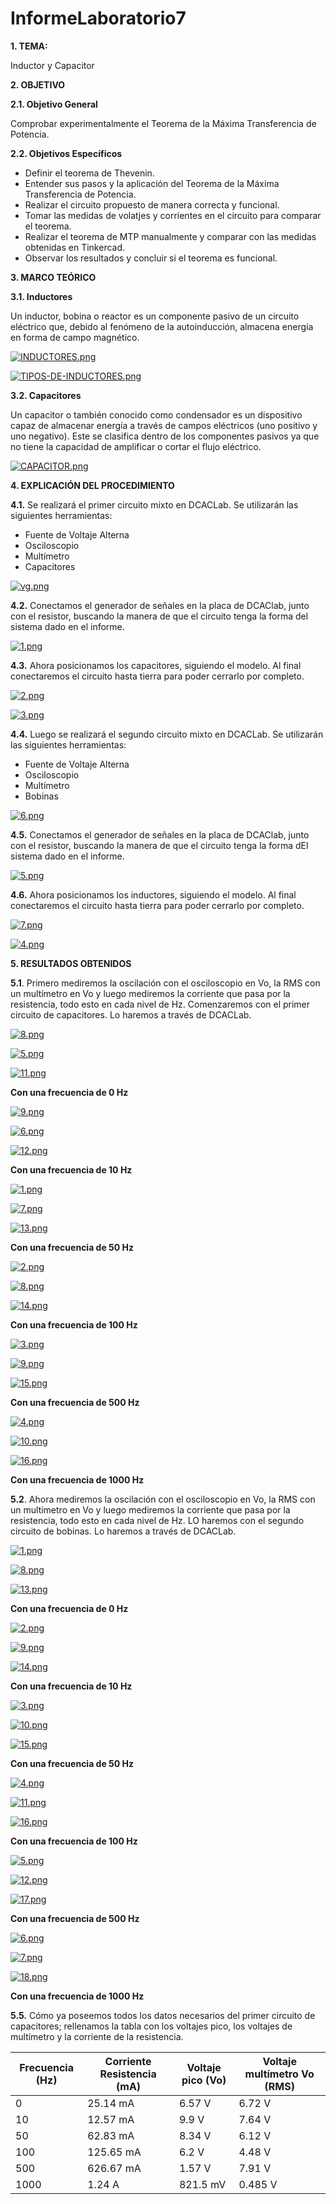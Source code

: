 # InformeLaboratorio7

**1. TEMA:**

Inductor y Capacitor

**2. OBJETIVO**

**2.1. Objetivo General**

Comprobar experimentalmente el Teorema de la Máxima Transferencia de Potencia.

**2.2. Objetivos Específicos**

- Definir el teorema de Thevenin.
- Entender sus pasos y la aplicación del Teorema de la Máxima Transferencia de Potencia.
- Realizar el circuito propuesto de manera correcta y funcional.
- Tomar las medidas de volatjes y corrientes en el circuito para comparar el teorema.
- Realizar el teorema de MTP manualmente y comparar con las medidas obtenidas en Tinkercad.
- Observar los resultados y concluir si el teorema es funcional. 

**3. MARCO TEÓRICO**

**3.1. Inductores**

Un inductor, bobina o reactor es un componente pasivo de un circuito eléctrico que, debido al fenómeno de la autoinducción, almacena energía en forma de campo magnético.

[![INDUCTORES.png](https://i.postimg.cc/52D8yGyh/INDUCTORES.png)](https://postimg.cc/hXbX329s)

[![TIPOS-DE-INDUCTORES.png](https://i.postimg.cc/MG7XxZLF/TIPOS-DE-INDUCTORES.png)](https://postimg.cc/QBMjJDhQ)

**3.2. Capacitores**

Un capacitor o también conocido como condensador es un dispositivo capaz de almacenar  energía a través de campos eléctricos (uno positivo y uno negativo). Este se clasifica dentro de los componentes pasivos ya que no tiene la capacidad de amplificar o cortar el flujo eléctrico.

[![CAPACITOR.png](https://i.postimg.cc/63cdZhB7/CAPACITOR.png)](https://postimg.cc/r0d0Xx0c)

**4. EXPLICACIÓN DEL PROCEDIMIENTO**

**4.1.** Se realizará el primer circuito mixto en DCACLab. Se utilizarán las siguientes herramientas:

- Fuente de Voltaje Alterna
- Osciloscopio
- Multímetro
- Capacitores

[![vg.png](https://i.postimg.cc/HnRwBsRX/vg.png)](https://postimg.cc/QKgKMsXd)

**4.2.** Conectamos el generador de señales en la placa de DCAClab, junto con el resistor, buscando la manera de que el circuito tenga la forma del sistema dado en el informe.

[![1.png](https://i.postimg.cc/RCtZFLLG/1.png)](https://postimg.cc/6T9XbRSG)

**4.3.** Ahora posicionamos los capacitores, siguiendo el modelo. Al final conectaremos el circuito hasta tierra para poder cerrarlo por completo.

[![2.png](https://i.postimg.cc/MGCFxBWn/2.png)](https://postimg.cc/f3vKfJSs)

[![3.png](https://i.postimg.cc/9fnXLpHw/3.png)](https://postimg.cc/NyRwMRMQ)

**4.4.** Luego se realizará el segundo circuito mixto en DCACLab. Se utilizarán las siguientes herramientas:

- Fuente de Voltaje Alterna
- Osciloscopio
- Multímetro
- Bobinas

[![6.png](https://i.postimg.cc/qvmQZtbC/6.png)](https://postimg.cc/TKDrKPXR)

**4.5.** Conectamos el generador de señales en la placa de DCAClab, junto con el resistor, buscando la manera de que el circuito tenga la forma dEl sistema dado en el informe.

[![5.png](https://i.postimg.cc/xdwvWLKq/5.png)](https://postimg.cc/kVyRS6Yd)

**4.6.** Ahora posicionamos los inductores, siguiendo el modelo. Al final conectaremos el circuito hasta tierra para poder cerrarlo por completo.

[![7.png](https://i.postimg.cc/90JqF9qd/7.png)](https://postimg.cc/p55dspCr)

[![4.png](https://i.postimg.cc/nrRCtt6T/4.png)](https://postimg.cc/T5bRrB2W)

**5. RESULTADOS OBTENIDOS**

**5.1**. Primero mediremos la oscilación con el osciloscopio en Vo, la RMS con un multímetro en Vo y luego mediremos la corriente que pasa por la resistencia, todo esto en cada nivel de Hz. Comenzaremos con el primer circuito de capacitores. Lo haremos a través de DCACLab.

[![8.png](https://i.postimg.cc/CMWFRg83/8.png)](https://postimg.cc/yWyqG2vj)

[![5.png](https://i.postimg.cc/t4LqxG8Z/5.png)](https://postimg.cc/SnfFB3Sk)

[![11.png](https://i.postimg.cc/6p0PkkN2/11.png)](https://postimg.cc/K11QLsjx)

**Con una frecuencia de 0 Hz**

[![9.png](https://i.postimg.cc/BZFrw18z/9.png)](https://postimg.cc/23z91y7d)

[![6.png](https://i.postimg.cc/B6PwPd96/6.png)](https://postimg.cc/2bmxP95R)

[![12.png](https://i.postimg.cc/cCzxBvFW/12.png)](https://postimg.cc/ctQGsLqk)

**Con una frecuencia de 10 Hz**

[![1.png](https://i.postimg.cc/fLcvYZL8/1.png)](https://postimg.cc/ZBq3hG6N)

[![7.png](https://i.postimg.cc/mD6BTx3g/7.png)](https://postimg.cc/62RDhm1k)

[![13.png](https://i.postimg.cc/mZ9BvgpP/13.png)](https://postimg.cc/vDGJ9bsy)

**Con una frecuencia de 50 Hz**

[![2.png](https://i.postimg.cc/qv6y80D2/2.png)](https://postimg.cc/fVZVs4Nb)

[![8.png](https://i.postimg.cc/xCkTJT1z/8.png)](https://postimg.cc/5YVMDJv4)

[![14.png](https://i.postimg.cc/PJ0LrVs1/14.png)](https://postimg.cc/y3X6LPNN)

**Con una frecuencia de 100 Hz**

[![3.png](https://i.postimg.cc/PrWPhx73/3.png)](https://postimg.cc/4m3JQJsV)

[![9.png](https://i.postimg.cc/T3HzyjLt/9.png)](https://postimg.cc/fVm2p9vd)

[![15.png](https://i.postimg.cc/9099THBL/15.png)](https://postimg.cc/jnsC09mf)

**Con una frecuencia de 500 Hz**

[![4.png](https://i.postimg.cc/XYD306n1/4.png)](https://postimg.cc/k28LxZ6W)

[![10.png](https://i.postimg.cc/DySRbjsR/10.png)](https://postimg.cc/jLrMphMh)

[![16.png](https://i.postimg.cc/fWYkxCNq/16.png)](https://postimg.cc/z3XJNn3T)

**Con una frecuencia de 1000 Hz**

**5.2**. Ahora mediremos la oscilación con el osciloscopio en Vo, la RMS con un multímetro en Vo y luego mediremos la corriente que pasa por la resistencia, todo esto en cada nivel de Hz. LO haremos con el segundo circuito de bobinas. Lo haremos a través de DCACLab.

[![1.png](https://i.postimg.cc/N0V7rDcf/1.png)](https://postimg.cc/PLW8gmJB)

[![8.png](https://i.postimg.cc/3JRqpSM2/8.png)](https://postimg.cc/MXCtJYpG)

[![13.png](https://i.postimg.cc/1XhsYkpn/13.png)](https://postimg.cc/ftKGVgqD)

**Con una frecuencia de 0 Hz**

[![2.png](https://i.postimg.cc/Y2xG5RsG/2.png)](https://postimg.cc/HjVk5wHd)

[![9.png](https://i.postimg.cc/FzcVgLZ5/9.png)](https://postimg.cc/Lg9PmhwN)

[![14.png](https://i.postimg.cc/TP58Mk2r/14.png)](https://postimg.cc/Jy8Yj5kn)

**Con una frecuencia de 10 Hz**

[![3.png](https://i.postimg.cc/Fs898JNk/3.png)](https://postimg.cc/N58qrFyQ)

[![10.png](https://i.postimg.cc/qv7CpK3J/10.png)](https://postimg.cc/jLGjXLcm)

[![15.png](https://i.postimg.cc/jdD4hBMQ/15.png)](https://postimg.cc/N5wXsCq5)

**Con una frecuencia de 50 Hz**

[![4.png](https://i.postimg.cc/bYF8S2GV/4.png)](https://postimg.cc/9zTsv0Yy)

[![11.png](https://i.postimg.cc/CKNtkWKH/11.png)](https://postimg.cc/cKvXNkwr)

[![16.png](https://i.postimg.cc/wMm315kJ/16.png)](https://postimg.cc/q6ppY3SM)

**Con una frecuencia de 100 Hz**

[![5.png](https://i.postimg.cc/tR1R55HG/5.png)](https://postimg.cc/rzkLy5mf)

[![12.png](https://i.postimg.cc/YqDQG8kG/12.png)](https://postimg.cc/crYvPRv0)

[![17.png](https://i.postimg.cc/NG9Dc5Xv/17.png)](https://postimg.cc/4nGVv4wW)

**Con una frecuencia de 500 Hz**

[![6.png](https://i.postimg.cc/Bbfz2406/6.png)](https://postimg.cc/47wwgCnk)

[![7.png](https://i.postimg.cc/c4SHLnVq/7.png)](https://postimg.cc/3Wt7Ld89)

[![18.png](https://i.postimg.cc/RZFqkn3c/18.png)](https://postimg.cc/4mDJtyQd)

**Con una frecuencia de 1000 Hz**

**5.5.** Cómo ya poseemos todos los datos necesarios del primer circuito de capacitores; rellenamos la tabla con los voltajes pico, los voltajes de multímetro y la corriente de la resistencia.

| Frecuencia (Hz)  | Corriente Resistencia (mA)  | Voltaje pico (Vo)   | Voltaje multímetro Vo (RMS)  |
| ------------ | ------------ | ------------ | ------------ | 
| 0 | 25.14 mA  | 6.57 V  | 6.72 V  |  
| 10 | 12.57 mA | 9.9 V  | 7.64 V |
| 50 | 62.83 mA | 8.34 V | 6.12 V |
| 100 | 125.65 mA | 6.2 V | 4.48 V |
| 500 | 626.67 mA | 1.57 V | 7.91 V |
| 1000 | 1.24 A |821.5 mV  | 0.485 V |


